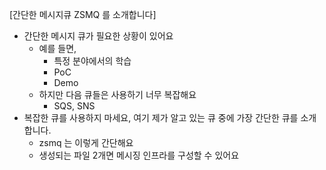 [간단한 메시지큐 ZSMQ 를 소개합니다]

- 간단한 메시지 큐가 필요한 상황이 있어요
  - 예를 들면,
    - 특정 분야에서의 학습
    - PoC
    - Demo
  - 하지만 다음 큐들은 사용하기 너무 복잡해요
    - SQS, SNS
- 복잡한 큐를 사용하지 마세요, 여기 제가 알고 있는 큐 중에 가장 간단한 큐를 소개합니다.
  - zsmq 는 이렇게 간단해요
  - 생성되는 파일 2개면 메시징 인프라를 구성할 수 있어요
